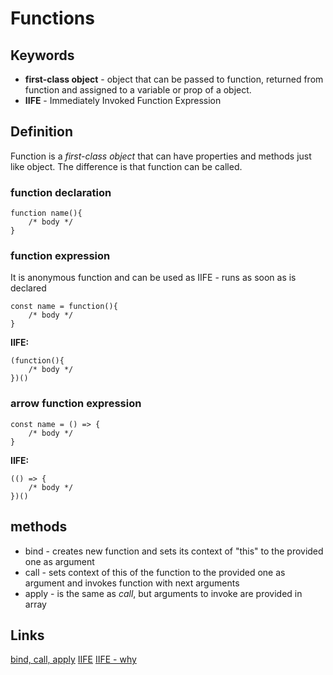 # Functions

## Keywords

- **first-class object** - object that can be passed to function, returned from function and assigned to a variable or prop of a object.
- **IIFE** - Immediately Invoked Function Expression

## Definition

Function is a _first-class object_ that can have properties and methods just like object. The difference is that function can be called.

### function declaration

```
function name(){
    /* body */
}
```

### function expression

It is anonymous function and can be used as IIFE - runs as soon as is declared

```
const name = function(){
    /* body */
}
```

**IIFE:**

```
(function(){
    /* body */
})()
```

### arrow function expression

```
const name = () => {
    /* body */
}
```

**IIFE:**

```
(() => {
    /* body */
})()
```

## methods

- bind - creates new function and sets its context of "this" to the provided one as argument
- call - sets context of this of the function to the provided one as argument and invokes function with next arguments
- apply - is the same as _call_, but arguments to invoke are provided in array

## Links

[bind, call, apply](https://medium.com/@omergoldberg/javascript-call-apply-and-bind-e5c27301f7bb)
[IIFE](https://developer.mozilla.org/en-US/docs/Glossary/IIFE)
[IIFE - why](https://web.archive.org/web/20171201033208/http://benalman.com/news/2010/11/immediately-invoked-function-expression/#iife)
